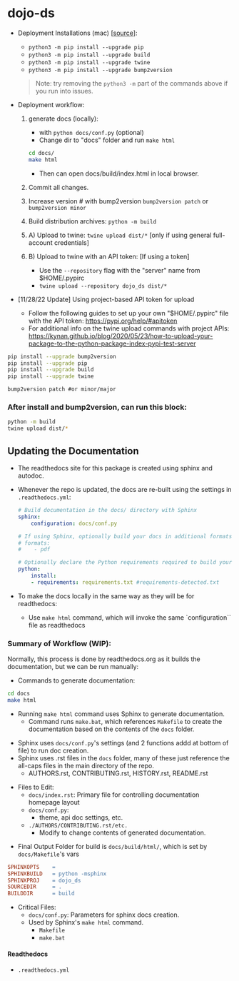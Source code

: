 # dojo-ds 


- Deployment Installations (mac) [[source](https://packaging.python.org/tutorials/packaging-projects/)]:
    - `python3 -m pip install --upgrade pip`
    - `python3 -m pip install --upgrade build`
    - `python3 -m pip install --upgrade twine`
    - `python3 -m pip install --upgrade bump2version`
    > Note: try removing the `python3 -m` part of the commands above if you run into issues.
    
- Deployment workflow:
    1. generate docs (locally):
		- with `python docs/conf.py` (optional)
		- Change dir to "docs" folder and run `make html`
		```bash
		cd docs/
		make html
		```
		- Then can open docs/build/index.html in local browser.

    2. Commit all changes.
    3. Increase version # with bump2version `bump2version patch` or `bump2version minor`
    4. Build distribution archives: `python -m build`
    5. A) Upload to twine: `twine upload dist/*` [only if using general full-account credentials]
    5. B) Upload to twine with an API token: [If using a token]
        - Use the `--repository` flag with the "server" name from $HOME/.pypirc
        - `twine upload --repository dojo_ds dist/*`
    
- [11/28/22 Update] Using project-based API token for upload
    - Follow the following guides to set up your own "$HOME/.pypirc" file with the API token: https://pypi.org/help/#apitoken
    - For additional info on the twine upload commands with project APIs: https://kynan.github.io/blog/2020/05/23/how-to-upload-your-package-to-the-python-package-index-pypi-test-server 
    
```bash
pip install --upgrade bump2version
pip install --upgrade pip
pip install --upgrade build
pip install --upgrade twine
```
```
bump2version patch #or minor/major
```
### After install and bump2version, can run this block:
```bash
python -m build 
twine upload dist/*
```
<!-- X twine upload --repository dojo_ds dist/* -->

## Updating the Documentation

- The readthedocs site for this package is created using sphinx and autodoc.
- Whenever the repo is updated, the docs are re-built using the settings in `.readthedocs.yml`:
	```yml
	# Build documentation in the docs/ directory with Sphinx
	sphinx:
		configuration: docs/conf.py

	# If using Sphinx, optionally build your docs in additional formats such as PDF
	# formats:
	#    - pdf

	# Optionally declare the Python requirements required to build your docs
	python:
		install:
		- requirements: requirements.txt #requirements-detected.txt
	```
	
- To make the docs locally in the same way as they will be for readthedocs:
	-  Use `make html` command, which will invoke the same `configuration`` file as readthedocs

### Summary of Workflow (WIP):
Normally, this process is done by readthedocs.org as it builds the documentation, but we can be run manually:


- Commands to generate documentation:

```bash
cd docs
make html
```


* Running `make html` command uses Sphinx to generate documentation.
	- Command runs `make.bat`, which references `Makefile` to create the documentation based on the contents of the `docs` folder.
- Sphinx uses `docs/conf.py`'s settings (and 2 functions addd at bottom of file) to run doc creation.
- Sphinx uses  .rst files in the `docs` folder, many of these just reference the all-caps files in the main directory of the repo. 
	- AUTHORS.rst, CONTRIBUTING.rst, HISTORY.rst, README.rst


* Files to Edit:
	- `docs/index.rst`: Primary file for controlling documentation homepage layout
	- `docs/conf.py`:
		- theme, api doc settings, etc.
	- `./AUTHORS/CONTRIBUTING.rst/etc.`
		- Modify to change contents of generated documentation.

- Final Output Folder for build is  `docs/build/html/`, which is set by `docs/Makefile`'s vars

```makefile
SPHINXOPTS    = 
SPHINXBUILD   = python -msphinx
SPHINXPROJ    = dojo_ds
SOURCEDIR     = .
BUILDDIR      = build
```

	



- Critical Files:
	- `docs/conf.py`: Parameters for sphinx docs creation.
	- Used by Sphinx's `make html` command.
		- `Makefile`
		- `make.bat`   



#### Readthedocs

- `.readthedocs.yml`

